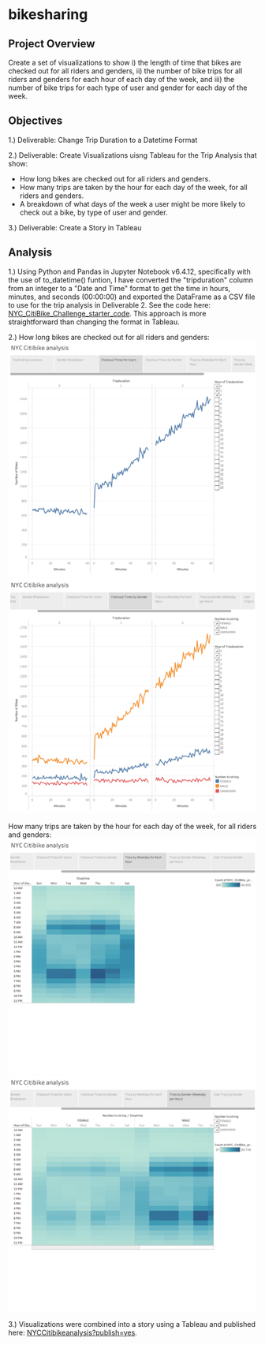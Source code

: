 # bikesharing

## Project Overview
Create a set of visualizations to show i) the length of time that bikes are checked out for all riders and genders, ii) the number of bike trips for all riders and genders for each hour of each day of the week, and iii) the number of bike trips for each type of user and gender for each day of the week.

## Objectives
1.) Deliverable: Change Trip Duration to a Datetime Format

2.) Deliverable: Create Visualizations uisng Tableau for the Trip Analysis that show:
- How long bikes are checked out for all riders and genders.
- How many trips are taken by the hour for each day of the week, for all riders and genders.
- A breakdown of what days of the week a user might be more likely to check out a bike, by type of user and gender.

3.) Deliverable: Create a Story in Tableau

## Analysis
1.) Using Python and Pandas in Jupyter Notebook v6.4.12, specifically with the use of to_datetime() funtion, I have converted the "tripduration" column from an integer to a "Date and Time" format to get the time in hours, minutes, and seconds (00:00:00) and exported the DataFrame as a CSV file to use for the trip analysis in Deliverable 2. See the code here: [NYC_CitiBike_Challenge_starter_code](https://github.com/MSF2141/bikesharing/blob/a4b05fb1059db9886dbfb590f724947eb0e43999/NYC_CitiBike_Challenge_starter_code.ipynb). This approach is more straightforward than changing the format in Tableau.

2.) How long bikes are checked out for all riders and genders:
![Checkout%20times%20for%20users](https://github.com/MSF2141/bikesharing/blob/de00414825b74fc6389c34f3c4e2a1a7907342b1/Checkout%20times%20for%20users.png)
![Checkout%20times%20by%20gender](https://github.com/MSF2141/bikesharing/blob/2c082b935b8ca7b8454ae77fb5e6b7336ee5174a/Checkout%20times%20by%20gender.png)

How many trips are taken by the hour for each day of the week, for all riders and genders:
![Trips%20by%20weekday%20for%20each%20hour](https://github.com/MSF2141/bikesharing/blob/0c0167e9ba98bcb934c97000629b9bfbb24d7011/Trips%20by%20weekday%20for%20each%20hour.png)
![Trips%20by%20gender%20for%20each%20hour%20of%20weekday](https://github.com/MSF2141/bikesharing/blob/eda1d0082519fc4d8b7d303a6ebd8f9cb786d566/Trips%20by%20gender%20for%20each%20hour%20of%20weekday.png)

3.) Visualizations were combined into a story using a Tableau and published here:
[NYCCitibikeanalysis?publish=yes](https://public.tableau.com/app/profile/msf2141/viz/NYCCitibikeanalysis_16753621665680/NYCCitibikeanalysis?publish=yes).
